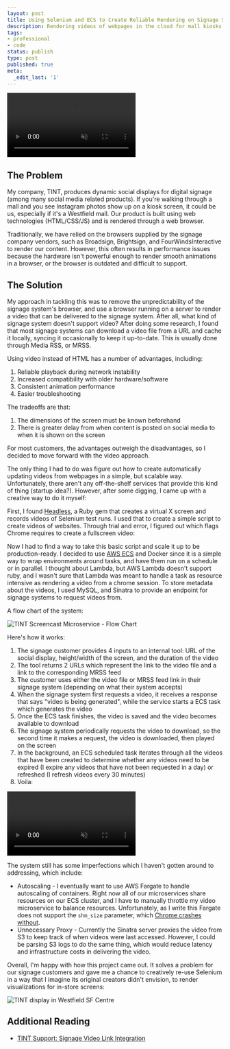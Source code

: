 ```yaml
---
layout: post
title: Using Selenium and ECS to Create Reliable Rendering on Signage Systems
description: Rendering videos of webpages in the cloud for mall kiosks and other digital signage
tags:
- professional
- code
status: publish
type: post
published: true
meta:
  _edit_last: '1'
---
```


<video autoplay loop muted>
  <source type="video/mp4" src="https://cdn.filestackcontent.com/PokZqp2tRyfFT9XPWAne">
  Your browser does not support the video element.
</video>

## The Problem

My company, TINT, produces dynamic social displays for digital signage (among many social media related products). If you're walking through a mall and you see Instagram photos show up on a kiosk screen, it could be us, especially if it's a Westfield mall. Our product is built using web technologies (HTML/CSS/JS) and is rendered through a web browser.

Traditionally, we have relied on the browsers supplied by the signage company vendors, such as Broadsign, Brightsign, and FourWindsInteractive to render our content. However, this often results in performance issues because the hardware isn't powerful enough to render smooth animations in a browser, or the browser is outdated and difficult to support.

## The Solution

My approach in tackling this was to remove the unpredictability of the signage system's browser, and use a browser running on a server to render a video that can be delivered to the signage system. After all, what kind of signage system doesn't support video? After doing some research, I found that most signage systems can download a video file from a URL and cache it locally, syncing it occasionally to keep it up-to-date. This is usually done through Media RSS, or MRSS. 

Using video instead of HTML has a number of advantages, including:

1. Reliable playback during network instability
2. Increased compatibility with older hardware/software 
3. Consistent animation performance
4. Easier troubleshooting

The tradeoffs are that:

1. The dimensions of the screen must be known beforehand
2. There is greater delay from when content is posted on social media to when it is shown on the screen

For most customers, the advantages outweigh the disadvantages, so I decided to move forward with the video approach.

The only thing I had to do was figure out how to create automatically updating videos from webpages in a simple, but scalable way. Unfortunately, there aren't any off-the-shelf services that provide this kind of thing (startup idea?). However, after some digging, I came up with a creative way to do it myself:

First, I found [Headless](https://github.com/leonid-shevtsov/headless), a Ruby gem that creates a virtual X screen and records videos of Selenium test runs. I used that to create a simple script to create videos of websites. Through trial and error, I figured out which flags Chrome requires to create a fullscreen video:

<script src="https://gist.github.com/rchiba/499afa72f71e8f1d241d42fb845daacf.js"></script>

Now I had to find a way to take this basic script and scale it up to be production-ready. I decided to use [AWS ECS](https://aws.amazon.com/ecs/) and Docker since it is a simple way to wrap environments around tasks, and have them run on a schedule or in parallel. I thought about Lambda, but AWS Lambda doesn't support ruby, and I wasn't sure that Lambda was meant to handle a task as resource intensive as rendering a video from a chrome session. To store metadata about the videos, I used MySQL, and Sinatra to provide an endpoint for signage systems to request videos from.

A flow chart of the system:

![TINT Screencast Microservice - Flow Chart](https://draftin.com:443/images/57421?token=8qiGhqlBLw4TaRZLcYEuy45jFSVbTsh13Tg8fH4NZhDIVNKLSWQK_CDDEsaTq5-4ahp2_jqb9WYAAIqgEeOkYi8) 

Here's how it works:

1. The signage customer provides 4 inputs to an internal tool: URL of the social display, height/width of the screen, and the duration of the video
2. The tool returns 2 URLs which represent the link to the video file and a link to the corresponding MRSS feed
3. The customer uses either the video file or MRSS feed link in their signage system (depending on what their system accepts)
4. When the signage system first requests a video, it receives a response that says "video is being generated", while the service starts a ECS task which generates the video
5. Once the ECS task finishes, the video is saved and the video becomes available to download
6. The signage system periodically requests the video to download, so the second time it makes a request, the video is downloaded, then played on the screen
7. In the background, an ECS scheduled task iterates through all the videos that have been created to determine whether any videos need to be expired (I expire any videos that have not been requested in a day) or refreshed (I refresh videos every 30 minutes)
8. Voila:

<video autoplay loop muted>
  <source type="video/mp4" src="https://cdn.filestackcontent.com/lPsx91NxSzecM8y1tJkj">
  Your browser does not support the video element.
</video>

The system still has some imperfections which I haven't gotten around to addressing, which include:

* Autoscaling - I eventually want to use AWS Fargate to handle autoscaling of containers. Right now all of our microservices share resources on our ECS cluster, and I have to manually throttle my video microservice to balance resources. Unfortunately, as I write this Fargate does not support the `shm_size` parameter, which [Chrome crashes without](https://github.com/SeleniumHQ/docker-selenium/issues/392).
* Unnecessary Proxy - Currently the Sinatra server proxies the video from S3 to keep track of when videos were last accessed. However, I could be parsing S3 logs to do the same thing, which would reduce latency and infrastructure costs in delivering the video. 

Overall, I'm happy with how this project came out. It solves a problem for our signage customers and gave me a chance to creatively re-use Selenium in a way that I imagine its original creators didn't envision, to render visualizations for in-store screens:

![TINT display in Westfield SF Centre](https://cdn.filestackcontent.com/pXGqrzWQWm2c2cY5ZsSZ)

## Additional Reading

* [TINT Support: Signage Video Link Integration](https://tint.zendesk.com/hc/en-us/articles/360002743313-TINT-Signage-Video-Link-Integration)

